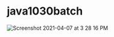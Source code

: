 # java1030batch

![Screenshot 2021-04-07 at 3 28 16 PM](https://user-images.githubusercontent.com/60443387/113852037-ba94f400-97b9-11eb-9129-556abd077879.png)
